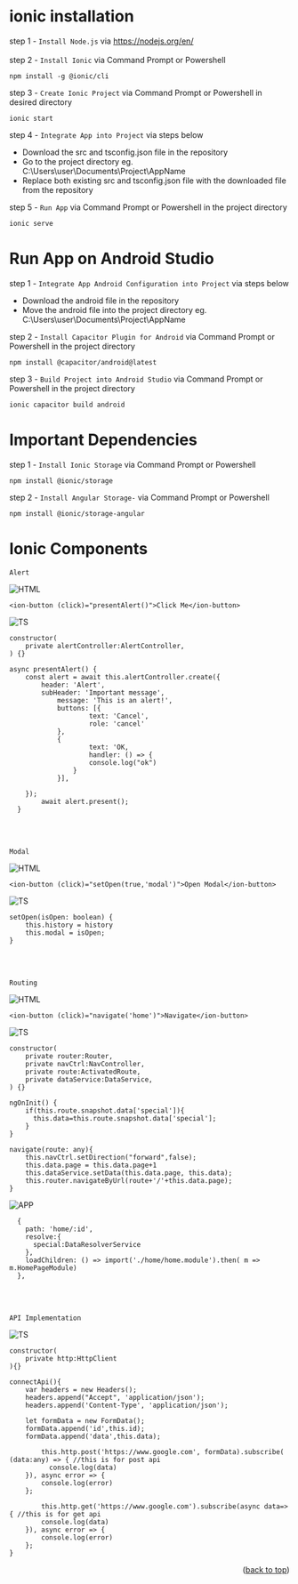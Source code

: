 <a name="readme-top"></a>
# ionic installation

step 1 - `Install Node.js` via https://nodejs.org/en/<br><br>
step 2 - `Install Ionic` via Command Prompt or Powershell <br>

	npm install -g @ionic/cli
				 
step 3 - `Create Ionic Project` via Command Prompt or Powershell in desired directory <br>

	ionic start
step 4 - `Integrate App into Project` via steps below <br>
<ul>
	<li>Download the src and tsconfig.json file in the repository</li>
	<li>Go to the project directory eg. C:\Users\user\Documents\Project\AppName</li>
	<li>Replace both existing src and tsconfig.json file with the downloaded file from the repository</li>
</ul>
	
step 5 - `Run App` via Command Prompt or Powershell in the project directory<br>

	ionic serve

# Run App on Android Studio

step 1 - `Integrate App Android Configuration into Project` via steps below <br>
<ul>
	<li>Download the android file in the repository</li>
	<li>Move the android file into the project directory eg. C:\Users\user\Documents\Project\AppName</li>
</ul>

step 2 - `Install Capacitor Plugin for Android` via Command Prompt or Powershell in the project directory<br>

	npm install @capacitor/android@latest

step 3 - `Build Project into Android Studio` via Command Prompt or Powershell in the project directory<br>

	ionic capacitor build android

 # Important Dependencies
 step 1 - `Install Ionic Storage` via Command Prompt or Powershell <br>

	npm install @ionic/storage

 step 2 - `Install Angular Storage-` via Command Prompt or Powershell <br>

	npm install @ionic/storage-angular

 # Ionic Components

`Alert`

![HTML][HTML]


	<ion-button (click)="presentAlert()">Click Me</ion-button>

![TS][TS]


	constructor(
		private alertController:AlertController,
	) {}
 
	async presentAlert() {
		const alert = await this.alertController.create({
			header: 'Alert',
			subHeader: 'Important message',
	      		message: 'This is an alert!',
		      	buttons: [{
		            	text: 'Cancel',
		            	role: 'cancel'
		        },
	          	{
	            		text: 'OK,
	            		handler: () => {
	              		console.log("ok")
	            	}
	          	}],
	
		});
	    	await alert.present();
	  }

<br>
<br>

`Modal`

![HTML][HTML]


	<ion-button (click)="setOpen(true,'modal')">Open Modal</ion-button>

![TS][TS]

	setOpen(isOpen: boolean) {
		this.history = history
		this.modal = isOpen;
	}

<br>
<br>

`Routing`

![HTML][HTML]


	<ion-button (click)="navigate('home')">Navigate</ion-button>

![TS][TS]

	constructor(
	    private router:Router,
	    private navCtrl:NavController,
	    private route:ActivatedRoute,
	    private dataService:DataService,
	) {}

	ngOnInit() {
	    if(this.route.snapshot.data['special']){
	      this.data=this.route.snapshot.data['special'];
	    }
	}
   
	navigate(route: any){
	    this.navCtrl.setDirection("forward",false);
	    this.data.page = this.data.page+1
	    this.dataService.setData(this.data.page, this.data);
	    this.router.navigateByUrl(route+'/'+this.data.page);
	}

![APP][APP]

	  {
	    path: 'home/:id',
	    resolve:{
	      special:DataResolverService
	    }, 
	    loadChildren: () => import('./home/home.module').then( m => m.HomePageModule)
	  },

<br>
<br>

`API Implementation`

![TS][TS]

	constructor(
 		private http:HttpClient
	){}

 	connectApi(){
		var headers = new Headers();
		headers.append("Accept", 'application/json');
		headers.append('Content-Type', 'application/json');
			
		let formData = new FormData();
		formData.append('id',this.id);
		formData.append('data',this.data);

	     	this.http.post('https://www.google.com', formData).subscribe( (data:any) => { //this is for post api
		      console.log(data)
		}), async error => {
	 		console.log(error)
		};

      		this.http.get('https://www.google.com').subscribe(async data=>{ //this is for get api
			console.log(data)
		}), async error => {
	 		console.log(error)
		};
   	}




<p align="right">(<a href="#readme-top">back to top</a>)</p>

[HTML]:https://img.shields.io/badge/HTML-239120?style=for-the-badge&logo=html5&logoColor=white
[TS]: https://img.shields.io/badge/TypeScript-007ACC?style=for-the-badge&logo=typescript&logoColor=white
[APP]: https://img.shields.io/badge/-app%E2%80%93routing.module.ts-lightblue


	
